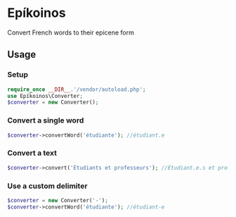 # Epíkoinos

Convert French words to their epicene form

## Usage

### Setup

```php
require_once __DIR__.'/vendor/autoload.php';
use Epíkoinos\Converter;
$converter = new Converter();
```

### Convert a single word

```php
$converter->convertWord('étudiante'); //étudiant.e
```

### Convert a text

```php
$converter->convert('Étudiants et professeurs'); //Étudiant.e.s et professeur.e.s
```

### Use a custom delimiter

```php
$converter = new Converter('-');
$converter->convertWord('étudiante'); //étudiant-e
```
